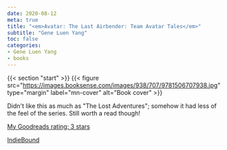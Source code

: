 ```yaml
---
date: 2020-08-12
meta: true
title: "<em>Avatar: The Last Airbender: Team Avatar Tales</em>"
subtitle: "Gene Luen Yang"
toc: false
categories:
- Gene Luen Yang
- books
---
```


{{< section "start" >}}
{{< figure src="https://images.booksense.com/images/938/707/9781506707938.jpg" type="margin" label="mn-cover" alt="Book cover" >}}

Didn't like this as much as "The Lost Adventures"; somehow it had less of the feel of the series. Still worth a read though!

[My Goodreads rating: 3 stars](https://www.goodreads.com/review/show/3469835048)  

[IndieBound](https://www.indiebound.org/book/9781506707938)
